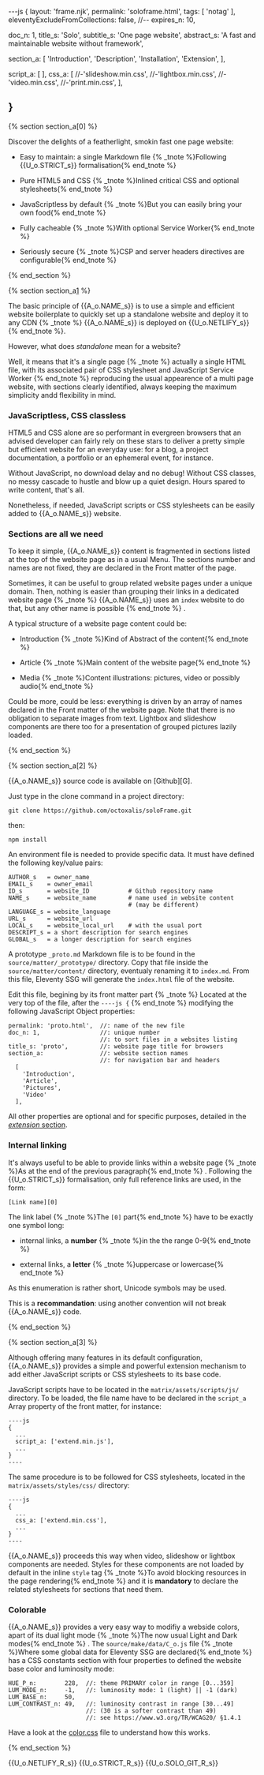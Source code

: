 ---js
{
  layout:    'frame.njk',
  permalink: 'soloframe.html',
  tags:      [ 'notag' ],
  eleventyExcludeFromCollections: false,
  //-- expires_n: 10,

  doc_n:      1,
  title_s:    'Solo',
  subtitle_s: 'One page website',
  abstract_s: 'A fast and maintainable website without framework',

  section_a:
  [
    'Introduction',
    'Description',
    'Installation',
    'Extension',
  ],

  script_a:
  [
  ],
  css_a:
  [
    //-'slideshow.min.css',
    //-'lightbox.min.css',
    //-'video.min.css',
    //-'print.min.css',
  ],

}
---
[comment]: # (======================== Introduction ========================)
{% section section_a[0] %}

Discover the delights of a featherlight, smokin fast one page website:

+    Easy to maintain: a single Markdown file
     {% _tnote %}Following {{U_o.STRICT_s}} formalisation{% end_tnote %}

+    Pure HTML5 and CSS
     {% _tnote %}Inlined critical CSS and optional stylesheets{% end_tnote %}

+    JavaScriptless by default
     {% _tnote %}But you can easily bring your own food{% end_tnote %}

+    Fully cacheable
     {% _tnote %}With optional Service Worker{% end_tnote %}

+    Seriously secure
     {% _tnote %}CSP and server headers directives are configurable{% end_tnote %}

{% end_section %}




[comment]: # (======================== Description ========================)
{% section section_a[1] %}

The basic principle of {{A_o.NAME_s}} is to use a simple and efficient website boilerplate
to quickly set up a standalone website and deploy it to any CDN
{% _tnote %}
{{A_o.NAME_s}} is deployed on {{U_o.NETLIFY_s}}
{% end_tnote %}.

However, what does _standalone_ mean for a website?

Well, it means that it's a single page
{% _tnote %}
actually a single HTML file, with its associated pair of CSS stylesheet and JavaScript Service Worker
{% end_tnote %}
reproducing the usual appearence of a multi page website, with sections clearly identified,
always keeping the maximum simplicity andd flexibility in mind.


###  JavaScriptless, CSS classless

HTML5 and CSS alone are so performant in evergreen browsers that an advised developer can fairly rely on these stars
to deliver a pretty simple but efficient website for an everyday use:
for a blog, a project documentation, a portfolio or an ephemeral event, for instance.

Without JavaScript, no download delay and no debug!
Without CSS classes, no messy cascade to hustle and blow up a quiet design.
Hours spared to write content, that's all.

Nonetheless, if needed, JavaScript scripts or CSS stylesheets can be easily added to {{A_o.NAME_s}} website.


###  Sections are all we need

To keep it simple, {{A_o.NAME_s}} content is fragmented in sections listed at the top of the website page as in a usual Menu.
The sections number and names are not fixed, they are declared in the Front matter of the page.

Sometimes, it can be useful to group related website pages under a unique domain. Then, nothing is easier than
grouping their links in a dedicated website page
{% _tnote %}
{{A_o.NAME_s}} uses an `index` website to do that, but any other name is possible
{% end_tnote %}
.


A typical structure of a website page content could be:

+    Introduction
     {% _tnote %}Kind of Abstract of the content{% end_tnote %}

+    Article
     {% _tnote %}Main content of the website page{% end_tnote %}

+    Media
     {% _tnote %}Content illustrations: pictures, video or possibly audio{% end_tnote %}


Could be more, could be less:
everything is driven by an array of names declared in the Front matter of the website page.
Note that there is no obligation to separate images from text.
Lightbox and slideshow components are there too for a presentation of grouped pictures lazily loaded.

{% end_section %}




[comment]: # (======================== Installation ========================)
{% section section_a[2] %}

{{A_o.NAME_s}} source code is available on [Github][G].

Just type in the clone command in a project directory:
````
git clone https://github.com/octoxalis/soloFrame.git
````
then:
````
npm install
````

An environment file is needed to provide specific data. It must have defined the following key/value pairs:

````
AUTHOR_s   = owner_name
EMAIL_s    = owner_email
ID_s       = website_ID           # Github repository name 
NAME_s     = website_name         # name used in website content
                                  # (may be different)
LANGUAGE_s = website_language
URL_s      = website_url
LOCAL_s    = website_local_url    # with the usual port
DESCRIPT_s = a short description for search engines
GLOBAL_s   = a longer description for search engines
````


A prototype `_proto.md` Markdown file is to be found in the `source/matter/_prototype/` directory.
Copy that file inside the `source/matter/content/` directory, eventualy renaming it to `index.md`.
From this file, Eleventy SSG will generate the `index.html` file of the website.

Edit this file, begining by its front matter part
{% _tnote %}
Located at the very top of the file, after the `----js {`
{% end_tnote %}
modifying the following JavaScript Object properties:

````
permalink: 'proto.html',  //: name of the new file
doc_n: 1,                 //: unique number
                          //: to sort files in a websites listing
title_s: 'proto',         //: website page title for browsers
section_a:                //: website section names
                          //: for navigation bar and headers
  [
    'Introduction',
    'Article',
    'Pictures',
    'Video'
  ],

````

All other properties are optional and for specific purposes, detailed in the [_extension_ section][1].


###  Internal linking

It's always useful to be able to provide links within a website page
{% _tnote %}As at the end of the previous paragraph{% end_tnote %}
.
Following the {{U_o.STRICT_s}} formalisation, only full reference links are used, in the form:

````
[Link name][0]
````
The link label
{% _tnote %}The `[0]` part{% end_tnote %}
have to be exactly one symbol long:

+    internal links, a **number**
     {% _tnote %}in the the range 0-9{% end_tnote %}

+    external links, a **letter**
     {% _tnote %}uppercase or lowercase{% end_tnote %}


As this enumeration is rather short, Unicode symbols may be used.


This is a **recommandation**: using another convention will not break {{A_o.NAME_s}} code.

{% end_section %}




[comment]: # (======================== Extension ========================)
{% section section_a[3] %}

Although offering many features in its default configuration,
{{A_o.NAME_s}} provides a simple and powerful extension mechanism to add either JavaScript scripts or CSS stylesheets to its base code.

JavaScript scripts have to be located in the `matrix/assets/scripts/js/` directory.
To be loaded, the file name have to be declared in the `script_a` Array property of the front matter, for instance:

````
----js
{
  ...
  script_a: ['extend.min.js'],
  ...
}
----
````

The same procedure is to be followed for CSS stylesheets, located in the `matrix/assets/styles/css/` directory:

````
----js
{
  ...
  css_a: ['extend.min.css'],
  ...
}
----
````

{{A_o.NAME_s}} proceeds this way when video, slideshow or lightbox components are needed.
Styles for these components are not loaded by default in the inline `style` tag
{% _tnote %}To avoid blocking resources in the page rendering{% end_tnote %}
and it is **mandatory** to declare the related stylesheets for sections that need them.


###  Colorable

{{A_o.NAME_s}} provides a very easy way to modifiy a webside colors, apart of its dual light mode
{% _tnote %}The now usual Light and Dark modes{% end_tnote %}
.
The `source/make/data/C_o.js` file
{% _tnote %}Where some global data for Eleventy SSG are declared{% end_tnote %}
has a CSS constants section with four properties to defined the website base color and luminosity mode:

````
HUE_P_n:        228,  //: theme PRIMARY color in range [0...359]
LUM_MODE_n:     -1,   //: luminosity mode: 1 (light) || -1 (dark)
LUM_BASE_n:     50,
LUM_CONTRAST_n: 49,   //: luminosity contrast in range [30...49]
                      //: (30 is a softer contrast than 49)
                      //: see https://www.w3.org/TR/WCAG20/ §1.4.1
````


Have a look at the [color.css][H] file to understand how this works.

{% end_section %}




[comment]: # (======================== Links ========================)

[1]: #{{section_a[3]}}
[H]: {{U_o.SOLO_SRC_R_s}}matrix/assets/styles/css/parts/color.css

{{U_o.NETLIFY_R_s}}
{{U_o.STRICT_R_s}}
{{U_o.SOLO_GIT_R_s}}

